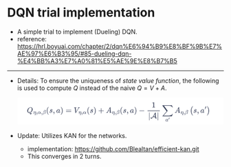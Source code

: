 # DQN trial implementation

- A simple trial to implement (Dueling) DQN.
- reference: https://hrl.boyuai.com/chapter/2/dqn%E6%94%B9%E8%BF%9B%E7%AE%97%E6%B3%95/#85-dueling-dqn-%E4%BB%A3%E7%A0%81%E5%AE%9E%E8%B7%B5

---

- Details: To ensure the uniqueness of _state value function_, the following is used to compute $Q$ instead of the naive $Q=V+A$.

  ![eq](https://github.com/Da1sypetals/DQN-trial/blob/master/assets/image.png)

- Update: Utilizes KAN for the networks.
  - implementation: https://github.com/Blealtan/efficient-kan.git
  - This converges in 2 turns.
